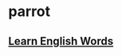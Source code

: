 # parrot

## [Learn English Words](https://nbviewer.jupyter.org/github/ruanhao/parrot/blob/master/learn-english-words.html)
